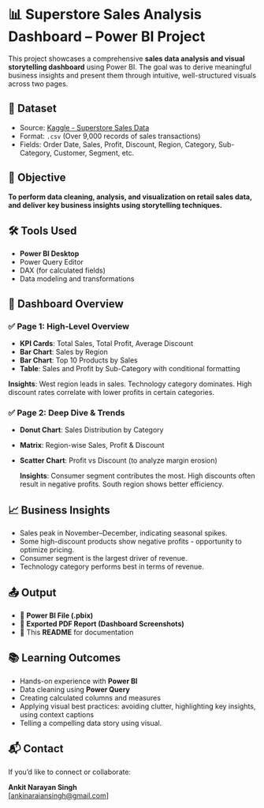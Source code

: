 # 📊 Superstore Sales Analysis Dashboard – Power BI Project

This project showcases a comprehensive **sales data analysis and visual storytelling dashboard** using Power BI. The goal was to derive meaningful business insights and present them through intuitive, well-structured visuals across two pages.

## 🧾 Dataset

- Source: [Kaggle - Superstore Sales Data](https://www.kaggle.com/datasets/vivek468/superstore-dataset-final)
- Format: `.csv` (Over 9,000 records of sales transactions)
- Fields: Order Date, Sales, Profit, Discount, Region, Category, Sub-Category, Customer, Segment, etc.

## 📌 Objective
**To perform data cleaning, analysis, and visualization on retail sales data, and deliver key business insights using storytelling techniques.**

## 🛠 Tools Used

- **Power BI Desktop**
- Power Query Editor
- DAX (for calculated fields)
- Data modeling and transformations

## 📄 Dashboard Overview

### ✅ **Page 1: High-Level Overview**
- **KPI Cards**: Total Sales, Total Profit, Average Discount
- **Bar Chart**: Sales by Region
- **Bar Chart**: Top 10 Products by Sales
- **Table**: Sales and Profit by Sub-Category with conditional formatting

**Insights**: West region leads in sales. Technology category dominates. High discount rates correlate with lower profits in certain categories.

### ✅ **Page 2: Deep Dive & Trends**
- **Donut Chart**: Sales Distribution by Category
- **Matrix**: Region-wise Sales, Profit & Discount
- **Scatter Chart**: Profit vs Discount (to analyze margin erosion)

  **Insights**: Consumer segment contributes the most. High discounts often result in negative profits. South region shows better efficiency.

## 📈 Business Insights

- Sales peak in November–December, indicating seasonal spikes.
- Some high-discount products show negative profits - opportunity to optimize pricing.
- Consumer segment is the largest driver of revenue.
- Technology category performs best in terms of revenue.

## 📤 Output

- 📁 **Power BI File (.pbix)**
- 📄 **Exported PDF Report (Dashboard Screenshots)**
- 📄 This **README** for documentation

## 📚 Learning Outcomes

- Hands-on experience with **Power BI**
- Data cleaning using **Power Query**
- Creating calculated columns and measures
- Applying visual best practices: avoiding clutter, highlighting key insights, using context captions
- Telling a compelling data story using visual.

## 📬 Contact

If you’d like to connect or collaborate:

**Ankit Narayan Singh**  
  [ankinaraiansingh@gmail.com]  
